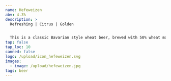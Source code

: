 ```yaml
---
name: Hefeweizen
abv: 4.3%
description: >
  Refreshing | Citrus | Golden


  This is a classic Bavarian style wheat beer, brewed with 50% wheat malt and single decocted. It's perfect for hot summer days with its refreshing taste and citrus notes. 
tap: false
tap_loc: 10
canned: false
logo: /upload/icon_hefeweizen.svg
images:
  - image: /upload/hefeweizen.jpg
tags: beer
---
```

